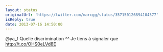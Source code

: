 ```yaml
---
layout: status
originalUrl: 'https://twitter.com/marcgg/status/357150126894104577'
isReply: true
date: 2013-07-16 14:50:00
---
```


@ya_f Quelle discrimination ^^ Je tiens à signaler que  http://t.co/OHS0eLVd8E
